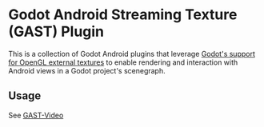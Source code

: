 # Godot Android Streaming Texture (GAST) Plugin

This is a collection of Godot Android plugins that leverage
[Godot's support for OpenGL external textures](https://github.com/godotengine/godot/pull/36342)
to enable rendering and interaction with Android views in a Godot project's scenegraph.

## Usage
See [GAST-Video]()
